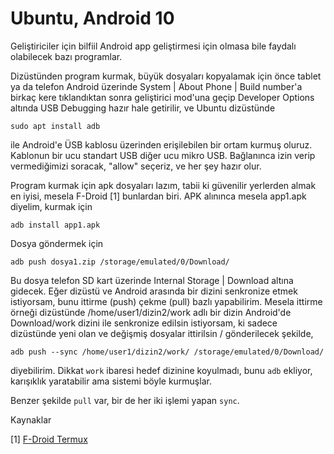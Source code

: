 # Ubuntu, Android 10

Geliştiriciler için bilfiil Android app geliştirmesi için olmasa bile
faydalı olabilecek bazı programlar.

Dizüstünden program kurmak, büyük dosyaları kopyalamak için önce
tablet ya da telefon Android üzerinde System | About Phone | Build
number'a birkaç kere tıklandıktan sonra geliştirici mod'una geçip
Developer Options altında USB Debugging hazır hale getirilir, ve
Ubuntu dizüstünde

```
sudo apt install adb
```

ile Android'e ÜSB kablosu üzerinden erişilebilen bir ortam kurmuş
oluruz. Kablonun bir ucu standart USB diğer ucu mikro USB. Bağlanınca
izin verip vermediğimizi soracak, "allow" seçeriz, ve her şey hazır
olur.

Program kurmak için apk dosyaları lazım, tabii ki güvenilir yerlerden
almak en iyisi, mesela F-Droid [1] bunlardan biri. APK alınınca mesela
app1.apk diyelim, kurmak için

```
adb install app1.apk
```

Dosya göndermek için

```
adb push dosya1.zip /storage/emulated/0/Download/
```

Bu dosya telefon SD kart üzerinde Internal Storage | Download altına
gidecek. Eğer dizüstü ve Android arasında bir dizini senkronize etmek
istiyorsam, bunu ittirme (push) çekme (pull) bazlı yapabilirim. Mesela
ittirme örneği dizüstünde /home/user1/dizin2/work adlı bir dizin
Android'de Download/work dizini ile senkronize edilsin istiyorsam, ki
sadece dizüstünde yeni olan ve değişmiş dosyalar ittirilsin /
gönderilecek şekilde,

```
adb push --sync /home/user1/dizin2/work/ /storage/emulated/0/Download/
```

diyebilirim. Dikkat `work` ibaresi hedef dizinine koyulmadı, bunu
`adb` ekliyor, karışıklık yaratabilir ama sistemi böyle kurmuşlar.

Benzer şekilde `pull` var, bir de her iki işlemi yapan `sync`.

Kaynaklar

[1] <a href="https://f-droid.org/en/packages/com.termux/">F-Droid Termux</a>
